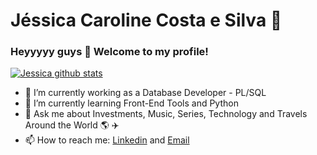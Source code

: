 # Jéssica Caroline Costa e Silva :sunflower: 

### Heyyyyy guys 👋 Welcome to my profile!

[![Jessica github stats](https://github-readme-stats.vercel.app/api?username=jess197)](https://github.com/jess197/github-readme-stats)
<!--
**jess197/jess197** is a ✨ _special_ ✨ repository because its `README.md` (this file) appears on your GitHub profile.

Here are some ideas to get you started:
-->
- 🔭 I’m currently working as a Database Developer - PL/SQL 
- 🌱 I’m currently learning Front-End Tools and Python 
- 💬 Ask me about Investments, Music, Series, Technology and Travels Around the World :earth_americas: :airplane:
- 📫 How to reach me: [Linkedin](https://www.linkedin.com/in/jessicaccostaesilva/) and [Email](jessicacostaesilva97@gmail.com)

